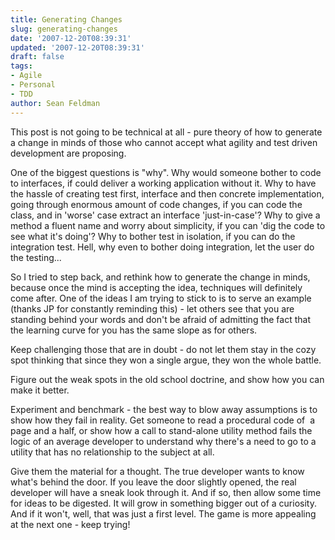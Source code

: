 ```yaml
---
title: Generating Changes
slug: generating-changes
date: '2007-12-20T08:39:31'
updated: '2007-12-20T08:39:31'
draft: false
tags:
- Agile
- Personal
- TDD
author: Sean Feldman
---
```



This post is not going to be technical at all - pure theory of how to generate a change in minds of those who cannot accept what agility and test driven development are proposing.

One of the biggest questions is "why". Why would someone bother to code to interfaces, if could deliver a working application without it. Why to have the hassle of creating test first, interface and then concrete implementation, going through enormous amount of code changes, if you can code the class, and in 'worse' case extract an interface 'just-in-case'? Why to give a method a fluent name and worry about simplicity, if you can 'dig the code to see what it's doing'? Why to bother test in isolation, if you can do the integration test. Hell, why even to bother doing integration, let the user do the testing...

So I tried to step back, and rethink how to generate the change in minds, because once the mind is accepting the idea, techniques will definitely come after. One of the ideas I am trying to stick to is to serve an example (thanks JP for constantly reminding this) - let others see that you are standing behind your words and don't be afraid of admitting the fact that the learning curve for you has the same slope as for others.

Keep challenging those that are in doubt - do not let them stay in the cozy spot thinking that since they won a single argue, they won the whole battle.

Figure out the weak spots in the old school doctrine, and show how you can make it better.

Experiment and benchmark - the best way to blow away assumptions is to show how they fail in reality. Get someone to read a procedural code of  a page and a half, or show how a call to stand-alone utility method fails the logic of an average developer to understand why there's a need to go to a utility that has no relationship to the subject at all.

Give them the material for a thought. The true developer wants to know what's behind the door. If you leave the door slightly opened, the real developer will have a sneak look through it. And if so, then allow some time for ideas to be digested. It will grow in something bigger out of a curiosity. And if it won't, well, that was just a first level. The game is more appealing at the next one - keep trying!


